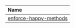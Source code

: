 
<!-- begin auto-generated rules list -->

| Name                                                         |
| :----------------------------------------------------------- |
| [enforce-happy-methods](docs/rules/enforce-happy-methods.md) |

<!-- end auto-generated rules list -->